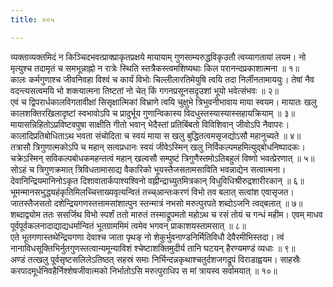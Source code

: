```yaml
---
title: ००५

---
```

<div class="audioEmbed"  caption="सीतालक्ष्मी-वाचनम्" src="https://sanskritdocuments.org/sites/completenarayaneeyam/SoundFiles/005/005_01.mp3"></div>  
व्यक्ताव्यक्तमिदं न किञ्चिदभवत्प्राक्प्राकृतप्रक्षये  
मायायाम् गुणसाम्यरुद्धविकृउतौ त्वय्यागतायां लयम।  
नो मृत्युश्च तदामृतं च समभून्नाह्नो न रात्रेः स्थिति  
स्तत्रैकस्त्वमशिष्यथाः किल परानन्दप्रकाशात्मना ॥ १॥

<div class="audioEmbed"  caption="सीतालक्ष्मी-वाचनम्" src="https://sanskritdocuments.org/sites/completenarayaneeyam/SoundFiles/005/005_02.mp3"></div>  
कालः कर्मगुणाश्च जीवनिवहा विश्वं च कार्यं विभोः  
चिल्लीलारतिमेयुषि त्वयि तदा निर्लीनतामाययुः।  
तेषां नैव वदन्त्यसत्वमयि भो शक्त्यात्मना तिष्टतां  
नो चेत् किं गगनप्रसूनसदृउशां भूयो भवेत्संभवः ॥ २॥

<div class="audioEmbed"  caption="सीतालक्ष्मी-वाचनम्" src="https://sanskritdocuments.org/sites/completenarayaneeyam/SoundFiles/005/005_03.mp3"></div>  
एवं च द्विपरार्धकालविगतावीक्षां सिसृक्षात्मिकां  
विभ्राणे त्वयि चुक्षुभे त्रिभुवनीभावाय माया स्वयम।  
मायातः खलु कालशक्तिरखिलादृष्टां स्वभावोऽपि च  
प्रादुर्भूय गुणान्विकास्य विदधुस्तस्यास्यास्सहायक्रियाम् ॥ ३॥

<div class="audioEmbed"  caption="सीतालक्ष्मी-वाचनम्" src="https://sanskritdocuments.org/sites/completenarayaneeyam/SoundFiles/005/005_04.mp3"></div>  
मायासन्निहितोऽप्रविष्टवपुषा साक्षीति गीतो भवान्  
भेदैस्तां प्रतिबिंबतो विविशिवान् जीवोऽपि नैवापरः।  
कालादिप्रतिबोधिताऽथ भवता संचोदिता च स्वयं  
माया स खलु बुद्धितत्वमसृजद्योऽसौ महानुच्यते ॥ ४॥

<div class="audioEmbed"  caption="सीतालक्ष्मी-वाचनम्" src="https://sanskritdocuments.org/sites/completenarayaneeyam/SoundFiles/005/005_05.mp3"></div>  
तत्रासौ त्रिगुणात्मकोऽपि च महान् सत्वप्रधानः स्वयं  
जीवेऽस्मिन् खलु निर्विकल्पमहमित्युद्बोधनिष्पादकः।  
चक्रेऽस्मिन् सविकल्पबोधकमहन्तत्वं महान् खल्वसौ  
सम्पुष्टं त्रिगुणैस्तमोऽतिबहुलं विष्णो भवत्प्रेरणात् ॥ ५॥

<div class="audioEmbed"  caption="सीतालक्ष्मी-वाचनम्" src="https://sanskritdocuments.org/sites/completenarayaneeyam/SoundFiles/005/005_06.mp3"></div>  
सोऽहं च त्रिगुणक्रमात् त्रिविधतामासाद्य वैकारिको  
भूयस्तैजसतामसाविति भवन्नाद्येन सत्वात्मना।  
देवानिन्द्रियमानिनोऽकृत दिशावातार्कपाश्यश्विनो  
वह्नीन्द्राच्युतमित्रकान् विधुविधिश्रीरुद्रशारीरकान् ॥ ६॥

<div class="audioEmbed"  caption="सीतालक्ष्मी-वाचनम्" src="https://sanskritdocuments.org/sites/completenarayaneeyam/SoundFiles/005/005_07.mp3"></div>  
भूमन्मानसभुद्ध्यहंकृतिमिलच्चित्ताख्यवृत्यन्वितं  
तच्च्आन्तःकरणं विभो तव बलात् सत्वांश एवासृजत।  
जातस्तैजसतो दशेन्द्रियगणस्तत्तामसांशात्पुन  
स्तन्मात्रं नभसो मरुत्पुरपते शब्दोऽजनि त्वद्बलात् ॥ ७॥

<div class="audioEmbed"  caption="सीतालक्ष्मी-वाचनम्" src="https://sanskritdocuments.org/sites/completenarayaneeyam/SoundFiles/005/005_08.mp3"></div>  
शब्दाद्व्योम ततः ससर्जिथ विभो स्पर्शं ततो मारुतं  
तस्माद्रूपमतो महोऽथ च रसं तोयं च गन्धं महीम।  
एवम् माधव पूर्वपूर्वकलनादाद्याद्यधर्मान्वितं  
भूतग्राममिमं त्वमेव भगवन् प्राकाशयस्तामसात् ॥ ८॥

<div class="audioEmbed"  caption="सीतालक्ष्मी-वाचनम्" src="https://sanskritdocuments.org/sites/completenarayaneeyam/SoundFiles/005/005_09.mp3"></div>  
एते भूतगणास्तथेन्द्रियगणा देवाश्च जाता पृथङ्  
नो शेकुर्भुवनाण्डनिर्मितिविधौ देवैरमीभिस्तदा।  
त्वं नानाविधसूक्तिभिर्नुतगुणस्तत्वान्यमून्याविशं  
श्चेष्टाशक्तिमुदीर्य तानि घटयन् हैरण्यमण्डं व्यधाः ॥ ९॥

<div class="audioEmbed"  caption="सीतालक्ष्मी-वाचनम्" src="https://sanskritdocuments.org/sites/completenarayaneeyam/SoundFiles/005/005_10.mp3"></div>  
अण्डं तत्खलु पूर्वसृष्टसलिलेऽतिष्ठत् सहस्रं समाः  
निर्भिन्दन्नकृथाश्चतुर्दशजगद्रूपं विराडाह्वयम।  
साहस्रैः करपादमूर्धनिवहैर्निश्शेषजीवात्मको  
निर्भातोऽसि मरुत्पुराधिप स मां त्रायस्व सर्वामयात् ॥ १०॥